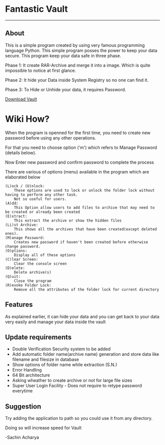 # Fantastic Vault
_______________________________________________________________________
## About
This is a simple program created by using very famous programming language Python.
This simple program posses the power to keep your data secure.
This program keep your data safe in three phase.

Phase 1:
    It create RAR-Archive and merge it into a image. Which is quite impossible to notice at first glance.

Phase 2:
    It hide your Data inside System Registry so no one can find it.

Phase 3:
    To Hide or Unhide your data, it requires Password.

[Download Vault](https://github.com/Sachinacharya-Project/FolderLock/raw/main/Installer/Vault-Installer.exe)
# Wiki How?

When the program is openned for the first time, you need to create new password before using any other operations.

For that you need to choose option ('m') which refers to Manage Password (details below).

Now Enter new password and confirm password to complete the process

There are various of options (menu) available in the program which are elaborated below
````
(L)ock / (U)nlock:
    These options are used to lock or unlock the folder lock without having to perform any other task.
    Not so useful for users.
(A)dd:
    This Option allow users to add files to archive that may need to be created or already been created
(E)xtract:
    This extract the archive or show the hidden files
(Li)st Archive:
    This shows all the archives that have been created(except deleted ones).
(M)anage Password:
    Creates new password if haven't been created before otherwise change password.
(O)ptions:
    Display all of these options
(C)lear Screen:
    Clear the console screen
(D)elete:
    Delete archive(s)
(Q)uit:
    Close the program
(R)evoke Folder Lock:
    Remove all the attributes of the folder lock for current directory
````
## Features

As explained earlier, it can hide your data and you can get back to your data very easily and manage your data inside the vault

## Update requirements

- Double Verification Security system to be added
- Add automatic folder name(archive name) generation and store data like filename and filesize in database
- Show options of folder name while extraction (S.N.)
- Error Handling
- 64 Bit architecture
- Asking wheather to create archive or not for large file sizes
- Super User Login Facility - Does not require to retype password everytime

## Suggestion
Try adding the application to path so you could use it from any directory.

Doing so will increase speed for Vault

-Sachin Acharya
